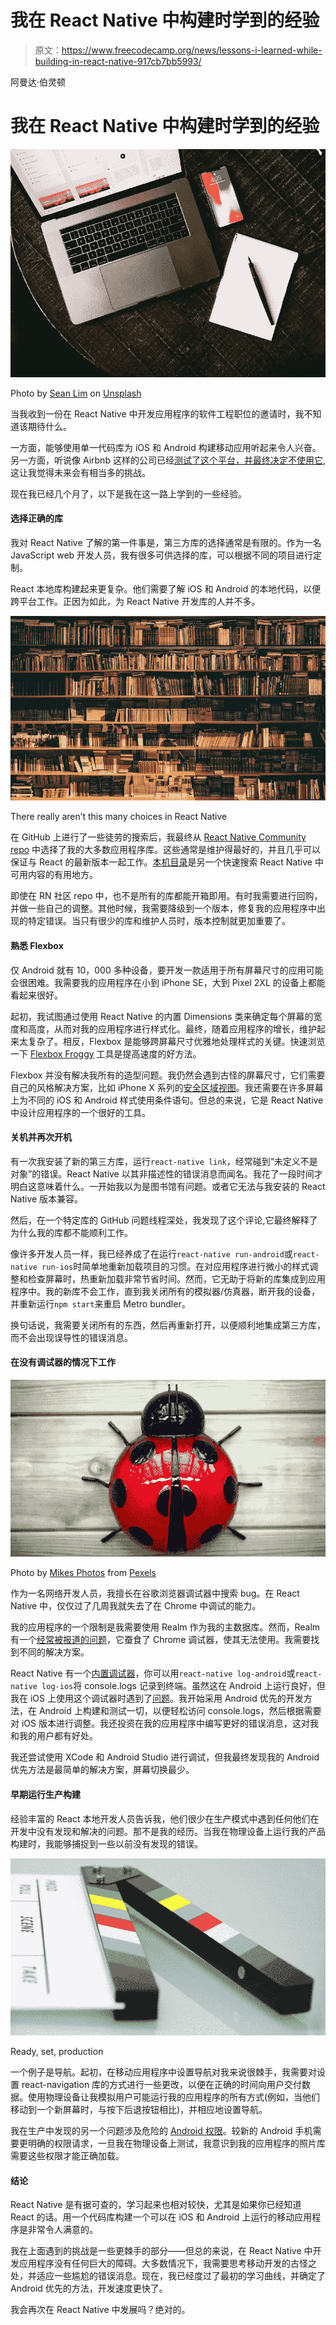 # 我在 React Native 中构建时学到的经验

> 原文：<https://www.freecodecamp.org/news/lessons-i-learned-while-building-in-react-native-917cb7bb5993/>

阿曼达·伯灵顿

# **我在 React Native 中构建时学到的经验**

![j7VwEBNzWtgCi98b0vtFBsF2pgMnb9lsNVcO](img/f07503e003695191e79f6aa133a3965f.png)

Photo by [Sean Lim](https://unsplash.com/photos/kdHOdg1Bi3U?utm_source=unsplash&utm_medium=referral&utm_content=creditCopyText) on [Unsplash](https://unsplash.com/search/photos/software-mobile-app-development?utm_source=unsplash&utm_medium=referral&utm_content=creditCopyText)

当我收到一份在 React Native 中开发应用程序的软件工程职位的邀请时，我不知道该期待什么。

一方面，能够使用单一代码库为 iOS 和 Android 构建移动应用听起来令人兴奋。另一方面，听说像 Airbnb 这样的公司已经[测试了这个平台，并最终决定不使用它](https://medium.com/airbnb-engineering/react-native-at-airbnb-the-technology-dafd0b43838),这让我觉得未来会有相当多的挑战。

现在我已经几个月了，以下是我在这一路上学到的一些经验。

#### **选择正确的库**

我对 React Native 了解的第一件事是，第三方库的选择通常是有限的。作为一名 JavaScript web 开发人员，我有很多可供选择的库，可以根据不同的项目进行定制。

React 本地库构建起来更复杂。他们需要了解 iOS 和 Android 的本地代码，以便跨平台工作。正因为如此，为 React Native 开发库的人并不多。

![4j9MuYQpj3Qzl6q9BkQnkh8FGCCEF1qyeTLh](img/7915e7fa3ad27947c51eb3251311e84c.png)

There really aren’t this many choices in React Native

在 GitHub 上进行了一些徒劳的搜索后，我最终从 [React Native Community repo](https://github.com/react-native-community) 中选择了我的大多数应用程序库。这些通常是维护得最好的，并且几乎可以保证与 React 的最新版本一起工作。[本机目录](https://native.directory/)是另一个快速搜索 React Native 中可用内容的有用地方。

即使在 RN 社区 repo 中，也不是所有的库都能开箱即用。有时我需要进行回购，并做一些自己的调整。其他时候，我需要降级到一个版本，修复我的应用程序中出现的特定错误。当只有很少的库和维护人员时，版本控制就更加重要了。

#### **熟悉 Flexbox**

仅 Android 就有 10，000 多种设备，要开发一款适用于所有屏幕尺寸的应用可能会很困难。我需要我的应用程序在小到 iPhone SE，大到 Pixel 2XL 的设备上都能看起来很好。

起初，我试图通过使用 React Native 的内置 Dimensions 类来确定每个屏幕的宽度和高度，从而对我的应用程序进行样式化。最终，随着应用程序的增长，维护起来太复杂了。相反，Flexbox 是能够跨屏幕尺寸优雅地处理样式的关键。快速浏览一下 [Flexbox Froggy](https://flexboxfroggy.com/) 工具是提高速度的好方法。

Flexbox 并没有解决我所有的造型问题。我仍然会遇到古怪的屏幕尺寸，它们需要自己的风格解决方案，比如 iPhone X 系列的[安全区域视图](https://facebook.github.io/react-native/docs/safeareaview)。我还需要在许多屏幕上为不同的 iOS 和 Android 样式使用条件语句。但总的来说，它是 React Native 中设计应用程序的一个很好的工具。

#### **关机并再次开机**

有一次我安装了新的第三方库，运行`react-native link`，经常碰到“未定义不是对象”的错误。React Native 以其非描述性的错误消息而闻名。我花了一段时间才明白这意味着什么。一开始我以为是图书馆有问题。或者它无法与我安装的 React Native 版本兼容。

然后，在一个特定库的 GitHub 问题线程深处，我发现了这个评论,它最终解释了为什么我的库都不能顺利工作。

像许多开发人员一样，我已经养成了在运行`react-native run-android`或`react-native run-ios`时简单地重新加载项目的习惯。在对应用程序进行微小的样式调整和检查屏幕时，热重新加载非常节省时间。然而，它无助于将新的库集成到应用程序中。我的新库不会工作，直到我关闭所有的模拟器/仿真器，断开我的设备，并重新运行`npm start`来重启 Metro bundler。

换句话说，我需要关闭所有的东西，然后再重新打开，以便顺利地集成第三方库，而不会出现误导性的错误消息。

#### **在没有调试器的情况下工作**

![Hu2yf4yDMQizsYlGJGLbGTjMoNrOxFLKNj75](img/6d686f9e8dafa76a86bd5d443e6c2e75.png)

Photo by [Mikes Photos](https://www.pexels.com/@mikebirdy?utm_content=attributionCopyText&utm_medium=referral&utm_source=pexels) from [Pexels](https://www.pexels.com/photo/ladybug-plastic-toy-198101/?utm_content=attributionCopyText&utm_medium=referral&utm_source=pexels)

作为一名网络开发人员，我擅长在谷歌浏览器调试器中搜索 bug。在 React Native 中，仅仅过了几周我就失去了在 Chrome 中调试的能力。

我的应用程序的一个限制是我需要使用 Realm 作为我的主数据库。然而，Realm 有一个[经常被报道的问题](https://github.com/realm/realm-js/issues/2128)，它蚕食了 Chrome 调试器，使其无法使用。我需要找到不同的解决方案。

React Native 有一个[内置调试器](https://facebook.github.io/react-native/docs/debugging)，你可以用`react-native log-android`或`react-native log-ios`将 console.logs 记录到终端。虽然这在 Android 上运行良好，但我在 iOS 上使用这个调试器时遇到了[问题](https://github.com/facebook/react-native/issues/9441)。我开始采用 Android 优先的开发方法，在 Android 上构建和测试一切，以便轻松访问 console.logs，然后根据需要对 iOS 版本进行调整。我还投资在我的应用程序中编写更好的错误消息，这对我和我的用户都有好处。

我还尝试使用 XCode 和 Android Studio 进行调试，但我最终发现我的 Android 优先方法是最简单的解决方案，屏幕切换最少。

#### **早期运行生产构建**

经验丰富的 React 本地开发人员告诉我，他们很少在生产模式中遇到任何他们在开发中没有发现和解决的问题。那不是我的经历。当我在物理设备上运行我的产品构建时，我能够捕捉到一些以前没有发现的错误。

![w4OEUSr1hMms6sjVU1eUO7CRFthO3B93JJoG](img/30473b1eb5ae662900f6a68f88cc8e7c.png)

Ready, set, production

一个例子是导航。起初，在移动应用程序中设置导航对我来说很棘手，我需要对设置 react-navigation 库的方式进行一些更改，以便在正确的时间向用户交付数据。使用物理设备让我模拟用户可能运行我的应用程序的所有方式(例如，当他们移动到一个新屏幕时，与按下后退按钮相比)，并相应地设置导航。

我在生产中发现的另一个问题涉及危险的 [Android 权限](https://facebook.github.io/react-native/docs/permissionsandroid)。较新的 Android 手机需要更明确的权限请求，一旦我在物理设备上测试，我意识到我的应用程序的照片库需要这些权限才能正确加载。

#### **结论**

React Native 是有据可查的，学习起来也相对较快，尤其是如果你已经知道 React 的话。用一个代码库构建一个可以在 iOS 和 Android 上运行的移动应用程序是非常令人满意的。

我在上面遇到的挑战是一些更棘手的部分——但总的来说，在 React Native 中开发应用程序没有任何巨大的障碍。大多数情况下，我需要思考移动开发的古怪之处，并适应一些尴尬的错误消息。现在，我已经度过了最初的学习曲线，并确定了 Android 优先的方法，开发速度更快了。

我会再次在 React Native 中发展吗？绝对的。